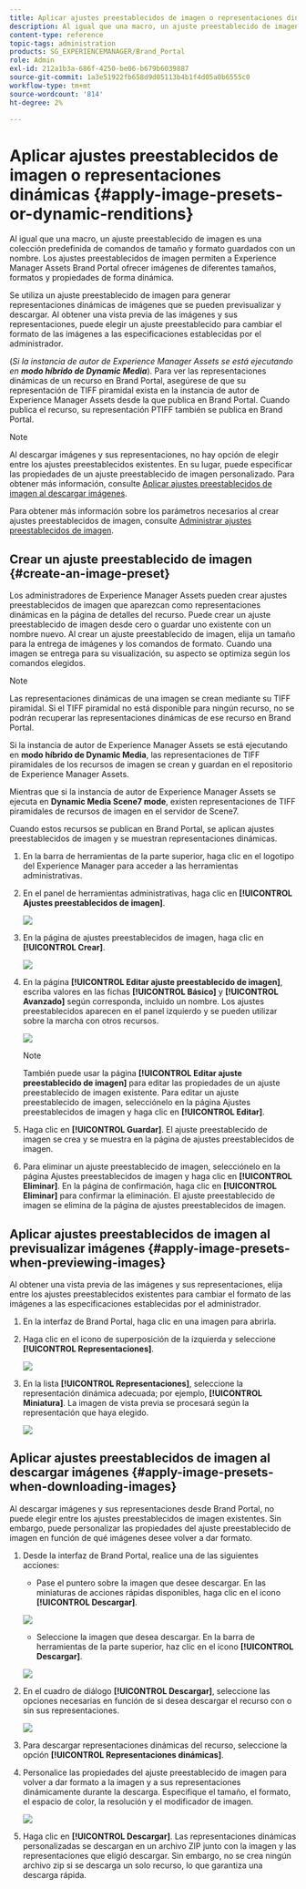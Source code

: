 ```yaml
---
title: Aplicar ajustes preestablecidos de imagen o representaciones dinámicas
description: Al igual que una macro, un ajuste preestablecido de imagen es una colección predefinida de comandos de tamaño y formato guardados con un nombre. Los ajustes preestablecidos de imagen permiten a Experience Manager Assets Brand Portal ofrecer imágenes de diferentes tamaños, formatos y propiedades de forma dinámica.
content-type: reference
topic-tags: administration
products: SG_EXPERIENCEMANAGER/Brand_Portal
role: Admin
exl-id: 212a1b3a-686f-4250-be06-b679b6039887
source-git-commit: 1a3e51922fb658d9d05113b4b1f4d05a0b6555c0
workflow-type: tm+mt
source-wordcount: '814'
ht-degree: 2%

---
```


# Aplicar ajustes preestablecidos de imagen o representaciones dinámicas {#apply-image-presets-or-dynamic-renditions}

Al igual que una macro, un ajuste preestablecido de imagen es una colección predefinida de comandos de tamaño y formato guardados con un nombre. Los ajustes preestablecidos de imagen permiten a Experience Manager Assets Brand Portal ofrecer imágenes de diferentes tamaños, formatos y propiedades de forma dinámica.

Se utiliza un ajuste preestablecido de imagen para generar representaciones dinámicas de imágenes que se pueden previsualizar y descargar. Al obtener una vista previa de las imágenes y sus representaciones, puede elegir un ajuste preestablecido para cambiar el formato de las imágenes a las especificaciones establecidas por el administrador.

(*Si la instancia de autor de Experience Manager Assets se está ejecutando en **modo híbrido de Dynamic Media***). Para ver las representaciones dinámicas de un recurso en Brand Portal, asegúrese de que su representación de TIFF piramidal exista en la instancia de autor de Experience Manager Assets desde la que publica en Brand Portal. Cuando publica el recurso, su representación PTIFF también se publica en Brand Portal.

>[!NOTE]
>
>Al descargar imágenes y sus representaciones, no hay opción de elegir entre los ajustes preestablecidos existentes. En su lugar, puede especificar las propiedades de un ajuste preestablecido de imagen personalizado. Para obtener más información, consulte [Aplicar ajustes preestablecidos de imagen al descargar imágenes](../using/brand-portal-image-presets.md#main-pars-text-1403412644).


Para obtener más información sobre los parámetros necesarios al crear ajustes preestablecidos de imagen, consulte [Administrar ajustes preestablecidos de imagen](../using/brand-portal-image-presets.md).

## Crear un ajuste preestablecido de imagen {#create-an-image-preset}

Los administradores de Experience Manager Assets pueden crear ajustes preestablecidos de imagen que aparezcan como representaciones dinámicas en la página de detalles del recurso. Puede crear un ajuste preestablecido de imagen desde cero o guardar uno existente con un nombre nuevo. Al crear un ajuste preestablecido de imagen, elija un tamaño para la entrega de imágenes y los comandos de formato. Cuando una imagen se entrega para su visualización, su aspecto se optimiza según los comandos elegidos.

>[!NOTE]
>
>Las representaciones dinámicas de una imagen se crean mediante su TIFF piramidal. Si el TIFF piramidal no está disponible para ningún recurso, no se podrán recuperar las representaciones dinámicas de ese recurso en Brand Portal.
>
>Si la instancia de autor de Experience Manager Assets se está ejecutando en **modo híbrido de Dynamic Media**, las representaciones de TIFF piramidales de los recursos de imagen se crean y guardan en el repositorio de Experience Manager Assets.
>
>Mientras que si la instancia de autor de Experience Manager Assets se ejecuta en **Dynamic Media Scene7 mode**, existen representaciones de TIFF piramidales de recursos de imagen en el servidor de Scene7.
>
>Cuando estos recursos se publican en Brand Portal, se aplican ajustes preestablecidos de imagen y se muestran representaciones dinámicas.


1. En la barra de herramientas de la parte superior, haga clic en el logotipo del Experience Manager para acceder a las herramientas administrativas.

1. En el panel de herramientas administrativas, haga clic en **[!UICONTROL Ajustes preestablecidos de imagen]**.

   ![](assets/admin-tools-panel-4.png)

1. En la página de ajustes preestablecidos de imagen, haga clic en **[!UICONTROL Crear]**.

   ![](assets/image_preset_homepage.png)

1. En la página **[!UICONTROL Editar ajuste preestablecido de imagen]**, escriba valores en las fichas **[!UICONTROL Básico]** y **[!UICONTROL Avanzado]** según corresponda, incluido un nombre. Los ajustes preestablecidos aparecen en el panel izquierdo y se pueden utilizar sobre la marcha con otros recursos.

   ![](assets/image_preset_create.png)

   >[!NOTE]
   >
   >También puede usar la página **[!UICONTROL Editar ajuste preestablecido de imagen]** para editar las propiedades de un ajuste preestablecido de imagen existente. Para editar un ajuste preestablecido de imagen, selecciónelo en la página Ajustes preestablecidos de imagen y haga clic en **[!UICONTROL Editar]**.

1. Haga clic en **[!UICONTROL Guardar]**. El ajuste preestablecido de imagen se crea y se muestra en la página de ajustes preestablecidos de imagen.
1. Para eliminar un ajuste preestablecido de imagen, selecciónelo en la página Ajustes preestablecidos de imagen y haga clic en **[!UICONTROL Eliminar]**. En la página de confirmación, haga clic en **[!UICONTROL Eliminar]** para confirmar la eliminación. El ajuste preestablecido de imagen se elimina de la página de ajustes preestablecidos de imagen.

## Aplicar ajustes preestablecidos de imagen al previsualizar imágenes {#apply-image-presets-when-previewing-images}

Al obtener una vista previa de las imágenes y sus representaciones, elija entre los ajustes preestablecidos existentes para cambiar el formato de las imágenes a las especificaciones establecidas por el administrador.

1. En la interfaz de Brand Portal, haga clic en una imagen para abrirla.
1. Haga clic en el icono de superposición de la izquierda y seleccione **[!UICONTROL Representaciones]**.

   ![](assets/image-preset-previewrenditions.png)

1. En la lista **[!UICONTROL Representaciones]**, seleccione la representación dinámica adecuada; por ejemplo, **[!UICONTROL Miniatura]**. La imagen de vista previa se procesará según la representación que haya elegido.

   ![](assets/image-preset-previewrenditionthumbnail.png)

## Aplicar ajustes preestablecidos de imagen al descargar imágenes {#apply-image-presets-when-downloading-images}

Al descargar imágenes y sus representaciones desde Brand Portal, no puede elegir entre los ajustes preestablecidos de imagen existentes. Sin embargo, puede personalizar las propiedades del ajuste preestablecido de imagen en función de qué imágenes desee volver a dar formato.

1. Desde la interfaz de Brand Portal, realice una de las siguientes acciones:

   * Pase el puntero sobre la imagen que desee descargar. En las miniaturas de acciones rápidas disponibles, haga clic en el icono **[!UICONTROL Descargar]**.

   ![](assets/downloadsingleasset.png)

   * Seleccione la imagen que desea descargar. En la barra de herramientas de la parte superior, haz clic en el icono **[!UICONTROL Descargar]**.

   ![](assets/downloadassets.png)

1. En el cuadro de diálogo **[!UICONTROL Descargar]**, seleccione las opciones necesarias en función de si desea descargar el recurso con o sin sus representaciones.

   ![](assets/donload-assets-dialog.png)

1. Para descargar representaciones dinámicas del recurso, seleccione la opción **[!UICONTROL Representaciones dinámicas]**.
1. Personalice las propiedades del ajuste preestablecido de imagen para volver a dar formato a la imagen y a sus representaciones dinámicamente durante la descarga. Especifique el tamaño, el formato, el espacio de color, la resolución y el modificador de imagen.

   ![](assets/dynamicrenditions.png)

1. Haga clic en **[!UICONTROL Descargar]**. Las representaciones dinámicas personalizadas se descargan en un archivo ZIP junto con la imagen y las representaciones que eligió descargar. Sin embargo, no se crea ningún archivo zip si se descarga un solo recurso, lo que garantiza una descarga rápida.
